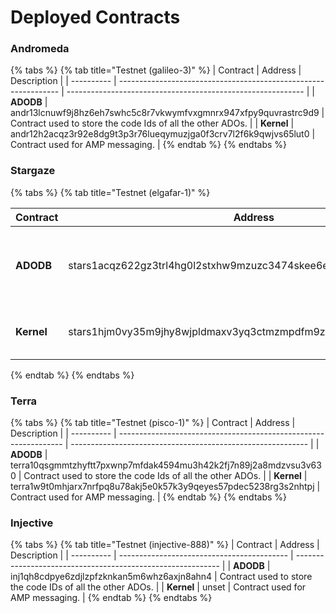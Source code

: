 # Deployed Contracts

### Andromeda

{% tabs %}
{% tab title="Testnet (galileo-3)" %}
| Contract   | Address                                                         | Description                                                 |
| ---------- | --------------------------------------------------------------- | ----------------------------------------------------------- |
| **ADODB**  | andr13lcnuwf9j8hz6eh7swhc5c8r7vkwymfvxgmnrx947xfpy9quvrastrc9d9 | Contract used to store the code Ids of all the other ADOs.  |
| **Kernel** | andr12h2acqz3r92e8dg9t3p3r76lueqymuzjga0f3crv7l2f6k9qwjvs65lut0 | Contract used for AMP messaging.                            |
{% endtab %}
{% endtabs %}

### Stargaze

{% tabs %}
{% tab title="Testnet (elgafar-1)" %}
<table><thead><tr><th width="208">Contract</th><th>Address</th><th>Description</th></tr></thead><tbody><tr><td><strong>ADODB</strong></td><td>stars1acqz622gz3trl4hg0l2stxhw9mzuzc3474skee6e8ryn3ydultjqc6n4dm</td><td>Contract used to store the code Ids of all the other ADOs. </td></tr><tr><td><strong>Kernel</strong></td><td>stars1hjm0vy35m9jhy8wjpldmaxv3yq3ctmzmpdfm9z0fscpv9zegpgqq5umjt0</td><td>Contract used for AMP messaging.</td></tr></tbody></table>
{% endtab %}
{% endtabs %}

### Terra

{% tabs %}
{% tab title="Testnet (pisco-1)" %}
| Contract   | Address                                                          | Description                                                 |
| ---------- | ---------------------------------------------------------------- | ----------------------------------------------------------- |
| **ADODB**  | terra10qsgmmtzhyftt7pxwnp7mfdak4594mu3h42k2fj7n89j2a8mdzvsu3v630 | Contract used to store the code Ids of all the other ADOs.  |
| **Kernel** | terra1w9t0mhjarx7nrfpq8u78akj5e0k57k3y9qeyes57pdec5238rg3s2nhtpj | Contract used for AMP messaging.                            |
{% endtab %}
{% endtabs %}

### Injective&#x20;

{% tabs %}
{% tab title="Testnet (injective-888)" %}
| Contract   | Address                                    | Description                                                 |
| ---------- | ------------------------------------------ | ----------------------------------------------------------- |
| **ADODB**  | inj1qh8cdpye6zdjlzpfzknkan5m6whz6axjn8ahn4 | Contract used to store the code IDs of all the other ADOs.  |
| **Kernel** | unset                                      | Contract used for AMP messaging.                            |
{% endtab %}
{% endtabs %}
